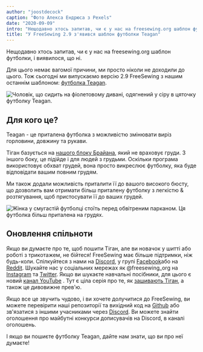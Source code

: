 ```yaml
---
author: "joostdecock"
caption: "Фото Алекса Ендрюса з Pexels"
date: "2020-09-09"
intro: "Нещодавно хтось запитав, чи є у нас на freesewing.org шаблон футболки, і виявилося, що ні."
title: "У FreeSewing 2.9 з'явився шаблон футболки Teagan"
---
```


Нещодавно хтось запитав, чи є у нас на freesewing.org шаблон футболки, і виявилося, що ні.

Для цього немає вагомої причини, ми просто ніколи не доходили до цього. Тож сьогодні ми випускаємо версію 2.9 FreeSewing з нашим останнім шаблоном: [футболка Teagan](/designs/teagan/).

![Чоловік, що сидить на фіолетовому дивані, одягнений у сіру в цяточку футболку Teagan.](https://posts.freesewing.org/uploads/teagan1_2904162431.jpg)

## Для кого це?

Teagan - це приталена футболка з можливістю змінювати виріз горловини, довжину та рукави.

Тіган базується на [нашого блоку Брайана](/designs/brian/), який не враховує груди. З іншого боку, це підійде і для людей з грудьми. Оскільки програма використовує обхват грудей, вона просто викреслює футболку, яка буде відповідати вашим повним грудям.

Ми також додали можливість приталити її до вашого високого бюсту, що дозволить вам отримати більш приталену футболку з легкістю & розтягування, щоб пристосувати її до ваших грудей.

![Жінка у смугастій футболці стоїть перед обвітреним парканом. Ця футболка більш приталена на грудях.](https://posts.freesewing.org/uploads/teagan3_8ff8115d75.jpg)

## Оновлення спільноти

Якщо ви думаєте про те, щоб пошити Тіган, але ви новачок у шитті або роботі з трикотажем, не бійтеся! FreeSewing має більше підтримки, ніж будь-коли. Спілкуйтеся з нами на [Discord](https://discord.freesewing.org/), у групі [Facebook](https://www.facebook.com/groups/627769821272714)або на [Reddit](https://www.reddit.com/r/freesewing/). Шукайте нас у соціальних мережах як @freesewing_org на [Instagram](https://www.instagram.com/freesewing_org/) та [Twitter](https://twitter.com/freesewing_org). Якщо ви шукаєте навчальні посібники, для цього є новий [канал YouTube](https://www.youtube.com/channel/UCLAyxEL72gHvuKBpa-GmCvQ) . Тут є ціла серія про те, як [зашивають Тіган](https://www.youtube.com/playlist?list=PLY9EmRuXR20Y7FonIHD6mX9yIpFh_emX1), а також це дивовижне прев'ю.

<YouTube id='3UGJSNxNe8I' />

Якщо все це звучить чудово, і ви хочете долучитися до FreeSewing, ви можете перевірити наші репозиторії та вихідний код на [Github](https://github.com/freesewing/) або зв'язатися з іншими учасниками через [Discord](https://discord.freesewing.org/). Ви можете знайти оголошення про майбутні конкурси дописувачів на Discord, в каналі оголошень.

І якщо ви пошиєте футболку Teagan, дайте нам знати, що ви про неї думаєте!

